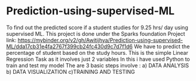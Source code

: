 # Prediction-using-supervised-ML
 To find out the predicted score if a student studies for 9.25 hrs/ day using supervised ML. 
This project is done under the Sparks foundation
Project link:
https://mybinder.org/v2/gh/Awitijhya/Prediction-using-supervised-ML/dda17cb31e4fa2767f399cb24fc430d9c7d7f1d6
We have to predict the percentage of student based on the study hours. 
This is the simple Linear Regression Task as it involves just 2 variables
In this i have used  Python to train and test my model
The are 3 basic steps involve :
a) DATA ANALYSIS
b) DATA VISUALIZATION
c)TRAINING AND TESTING 
